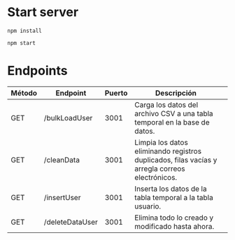 # Start server
```npm install```

```npm start```

# Endpoints
| Método | Endpoint        | Puerto | Descripción                                                                                    |   |
|--------|-----------------|--------|------------------------------------------------------------------------------------------------|---|
| GET    | /bulkLoadUser   | 3001   | Carga los datos del archivo CSV a una tabla temporal en la base de datos.                      |   |
| GET    | /cleanData      | 3001   | Limpia los datos eliminando registros duplicados, filas vacías y arregla correos electrónicos. |   |
| GET    | /insertUser     | 3001   | Inserta los datos de la tabla temporal a la tabla usuario.                                     |   |
| GET    | /deleteDataUser | 3001   | Elimina todo lo creado y modificado hasta ahora.                                               |   |